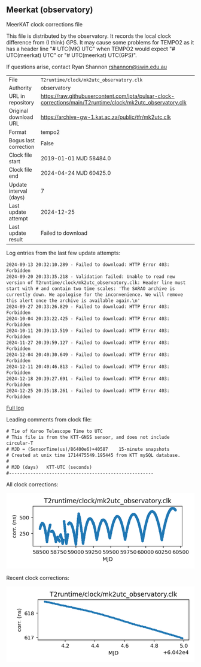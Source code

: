 
## Meerkat (observatory)

MeerKAT clock corrections file

This file is distributed by the observatory. It records the local
clock difference from (I think) GPS. It may cause some problems
for TEMPO2 as it has a header line "# UTC(MK) UTC" when TEMPO2
would expect "# UTC(meerkat) UTC" or "# UTC(meerkat) UTC(GPS)".

If questions arise, contact Ryan Shannon <rshannon@swin.edu.au>

|     |     |
|:--- |:--- |
| File | `T2runtime/clock/mk2utc_observatory.clk` |
| Authority | observatory |
| URL in repository | <https://raw.githubusercontent.com/ipta/pulsar-clock-corrections/main/T2runtime/clock/mk2utc_observatory.clk> |
| Original download URL | <https://archive-gw-1.kat.ac.za/public/tfr/mk2utc.clk> |
| Format | tempo2 |
| Bogus last correction | False |
| Clock file start | 2019-01-01 MJD 58484.0 |
| Clock file end | 2024-04-24 MJD 60425.0 |
| Update interval (days) | 7 |
| Last update attempt | 2024-12-25 |
| Last update result | Failed to download |

Log entries from the last few update attempts:
```
2024-09-13 20:32:10.289 - Failed to download: HTTP Error 403: Forbidden
2024-09-20 20:33:35.218 - Validation failed: Unable to read new version of T2runtime/clock/mk2utc_observatory.clk: Header line must start with # and contain two time scales: 'The SARAO archive is currently down. We apologise for the inconvenience. We will remove this alert once the archive is available again.\n'
2024-09-27 20:33:26.829 - Failed to download: HTTP Error 403: Forbidden
2024-10-04 20:33:22.425 - Failed to download: HTTP Error 403: Forbidden
2024-10-11 20:39:13.519 - Failed to download: HTTP Error 403: Forbidden
2024-11-27 20:39:59.127 - Failed to download: HTTP Error 403: Forbidden
2024-12-04 20:40:30.649 - Failed to download: HTTP Error 403: Forbidden
2024-12-11 20:40:46.813 - Failed to download: HTTP Error 403: Forbidden
2024-12-18 20:39:27.691 - Failed to download: HTTP Error 403: Forbidden
2024-12-25 20:35:18.261 - Failed to download: HTTP Error 403: Forbidden
```
[Full log](https://raw.githubusercontent.com/ipta/pulsar-clock-corrections/main/log/T2runtime/clock/mk2utc_observatory.clk.log)

Leading comments from clock file:

    # Tie of Karoo Telescope Time to UTC
    # This file is from the KTT-GNSS sensor, and does not include circular-T
    # MJD = (SensorTime(us)/86400e6)+40587    15-minute snapshots
    # Created at unix time 1714475549.195445 from KTT mySQL database.
    #
    # MJD (days)   KTT-UTC (seconds)
    #------------------------------------------------------



All clock corrections:

![plot of all clock corrections](mk2utc_observatory.clk.png "All corrections")

Recent clock corrections:

![plot of recent clock corrections](mk2utc_observatory.clk.short.png "Recent corrections")


